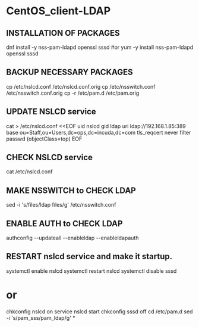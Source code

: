 # CentOS_client-LDAP


## INSTALLATION OF PACKAGES

dnf install -y nss-pam-ldapd openssl sssd 
#or 
yum -y install nss-pam-ldapd openssl sssd

## BACKUP NECESSARY PACKAGES
cp /etc/nslcd.conf /etc/nslcd.conf.orig
cp /etc/nsswitch.conf /etc/nsswitch.conf.orig
cp -r /etc/pam.d /etc/pam.orig

## UPDATE NSLCD service 
cat > /etc/nslcd.conf <<EOF
uid nslcd
gid ldap
uri ldap://192.168.1.85:389
base ou=Staff,ou=Users,dc=ops,dc=incuda,dc=com
tls_reqcert never
filter passwd (objectClass=top)
EOF

## CHECK NSLCD service
cat /etc/nslcd.conf

## MAKE NSSWITCH to CHECK LDAP
sed -i 's/files/ldap files/g' /etc/nsswitch.conf
## ENABLE AUTH to CHECK LDAP
authconfig --updateall --enableldap --enableldapauth
## RESTART nslcd service and make it startup.
systemctl enable nslcd
systemctl restart nslcd
systemctl disable sssd
# or
chkconfig nslcd on
service nslcd start
chkconfig sssd off 
cd /etc/pam.d
sed -i  's/pam_sss/pam_ldap/g' *
